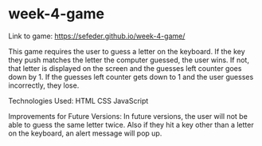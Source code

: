 # week-4-game



Link to game: https://sefeder.github.io/week-4-game/



This game requires the user to guess a letter on the keyboard. If the key they push matches the letter the computer guessed, the user wins. If not, that letter is displayed on the screen and the guesses left counter goes down by 1. If the guesses left counter gets down to 1 and the user guesses incorrectly, they lose.

Technologies Used:
  HTML
  CSS
  JavaScript
  
Improvements for Future Versions:
  In future versions, the user will not be able to guess the same letter twice. Also if they hit a key other than a letter on the   keyboard, an alert message will pop up.
